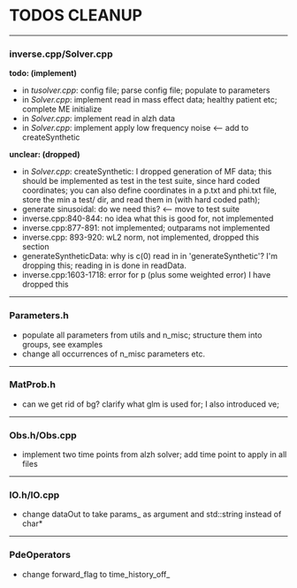 # TODOS CLEANUP
---

### inverse.cpp/Solver.cpp

**todo: (implement)**
 - in _tusolver.cpp_: config file; parse config file; populate to parameters
 - in _Solver.cpp_: implement read in mass effect data; healthy patient etc; complete ME initialize
 - in _Solver.cpp_: implement read in alzh data
 - in _Solver.cpp_: implement apply low frequency noise <-- add to createSynthetic

**unclear: (dropped)**
 - in _Solver.cpp_: createSynthetic: I dropped generation of MF data; this should be implemented as test in the test suite, since hard coded coordinates; you can also define coordinates in a p.txt and phi.txt file, store the min a test/ dir, and read them in (with hard coded path);
- generate sinusoidal: do we need this? <-- move to test suite
 - inverse.cpp:840-844: no idea what this is good for, not implemented
 - inverse.cpp:877-891: not implemented; outparams not implemented
 - inverse.cpp: 893-920: wL2 norm, not implemented, dropped this section
 - generateSyntheticData: why is c(0) read in in 'generateSynthetic'? I'm dropping this; reading in is done in readData.
 - inverse.cpp:1603-1718: error for p (plus some weighted error) I have dropped this

---

 ### Parameters.h
  - populate all parameters from utils and n_misc; structure them into groups, see examples
  - change all occurrences of n_misc parameters etc.

---

### MatProb.h
- can we get rid of bg? clarify what glm is used for; I also introduced ve;

---

### Obs.h/Obs.cpp
- implement two time points from alzh solver; add time point to apply in all files

---

### IO.h/IO.cpp
- change dataOut to take params_ as argument and std::string instead of char*

---
### PdeOperators
- change forward_flag to time_history_off_
